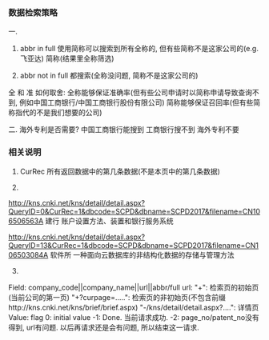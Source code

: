 ### 数据检索策略
一.
1. abbr in full
使用简称可以搜索到所有全称的, 但有些简称不是这家公司的(e.g. 飞亚达)
简称(结果里全称筛选)

2. abbr not in full
都搜索(全称没问题, 简称不是这家公司的)

全 和 准 如何取舍:
全称能够保证准确率(但有些公司申请时以简称申请导致查询不到, 例如中国工商银行/中国工商银行股份有限公司)
简称能够保证召回率(但有些简称指代的不是我们想要的公司)

二.
海外专利是否需要? 中国工商银行能搜到  工商银行搜不到
海外专利不要


### 相关说明
1. CurRec 所有返回数据中的第几条数据(不是本页中的第几条数据)

2.
http://kns.cnki.net/kns/detail/detail.aspx?QueryID=0&CurRec=1&dbcode=SCPD&dbname=SCPD2017&filename=CN106506563A
建行   账户设置方法、装置和银行服务系统

http://kns.cnki.net/kns/detail/detail.aspx?QueryID=13&CurRec=1&dbcode=SCPD&dbname=SCPD2017&filename=CN106503084A
软件所   一种面向云数据库的非结构化数据的存储与管理方法

3.
Field: company_code||company_name||url||abbr/full
        url:
            "+": 检索页的初始页(当前公司的第一页)
            "+?curpage=.....": 检索页的非初始页(不包含前缀http://kns.cnki.net/kns/brief/brief.aspx)
            "-/kns/detail/detail.aspx?....": 详情页
Value: flag
         0: initial value
        -1: Done. 当前请求成功.
        -2: page_no/patent_no没有得到, url有问题. 以后再请求还是会有问题, 所以结束这一请求.